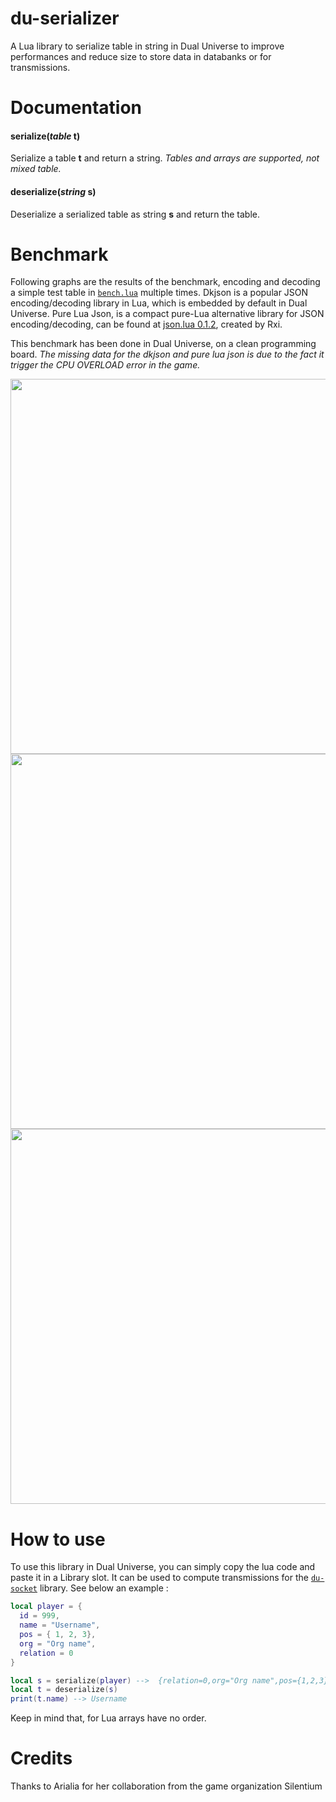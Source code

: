 <!-- Introduction -->
# du-serializer
A Lua library to serialize table in string in Dual Universe to improve performances and reduce size to store data in databanks or for transmissions.

<!--List of methods and explanation -->
# Documentation
#### serialize(*table* t)
Serialize a table **t** and return a string.
*Tables and arrays are supported, not mixed table.*

#### deserialize(*string* s)
Deserialize a serialized table as string **s** and return the table.


<!--Warnings concerning use -->
# Benchmark
Following graphs are the results of the benchmark, encoding and decoding a simple test table in [`bench.lua`](bench/bench.lua) multiple times.
Dkjson is a popular JSON encoding/decoding library in Lua, which is embedded by default in Dual Universe.
Pure Lua Json, is a compact pure-Lua alternative library for JSON encoding/decoding, can be found at [json.lua 0.1.2](https://github.com/rxi/json.lua), created by Rxi.

This benchmark has been done in Dual Universe, on a clean programming board.
*The missing data for the dkjson and pure lua json is due to the fact it trigger the CPU OVERLOAD error in the game.*

<img src="https://github.com/EliasVilld/du-serializer/blob/main/bench/encode.PNG" width="600">
<img src="https://github.com/EliasVilld/du-serializer/blob/main/bench/decode.PNG" width="600">
<img src="https://github.com/EliasVilld/du-serializer/blob/main/bench/data_size.PNG" width="600">


<!-- How to use -->
# How to use
To use this library in Dual Universe, you can simply copy the lua code and paste it in a Library slot. It can be used to compute transmissions for the [`du-socket`](https://github.com/EliasVilld/du-socket) library. See below an example :
```lua
local player = {
  id = 999,
  name = "Username",
  pos = { 1, 2, 3},
  org = "Org name",
  relation = 0
}

local s = serialize(player) -->  {relation=0,org="Org name",pos={1,2,3},id=999,name="Username"}
local t = deserialize(s)
print(t.name) --> Username

```
Keep in mind that, for Lua arrays have no order. 

<!-- Explain how to use -->
# Credits
Thanks to Arialia for her collaboration from the game organization Silentium
